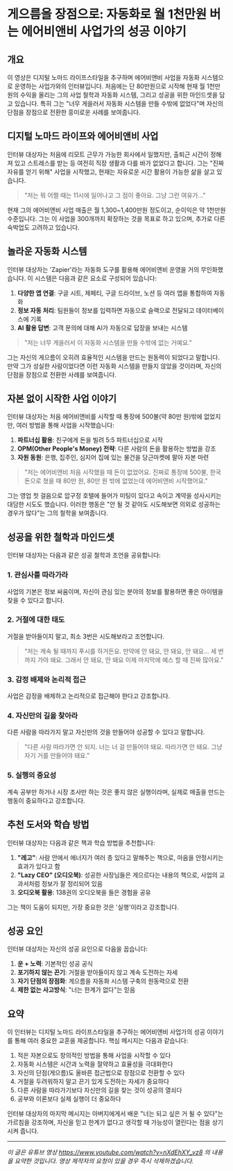 # 게으름을 장점으로: 자동화로 월 1천만원 버는 에어비앤비 사업가의 성공 이야기

## 개요

이 영상은 디지털 노마드 라이프스타일을 추구하며 에어비앤비 사업을 자동화 시스템으로 운영하는 사업가와의 인터뷰입니다. 처음에는 단 80만원으로 시작해 현재 월 1천만원의 수익을 올리는 그의 사업 철학과 자동화 시스템, 그리고 성공을 위한 마인드셋을 담고 있습니다. 특히 그는 "너무 게을러서 자동화 시스템을 만들 수밖에 없었다"며 자신의 단점을 장점으로 전환한 흥미로운 사례를 보여줍니다.

## 디지털 노마드 라이프와 에어비앤비 사업

인터뷰 대상자는 처음에 리모트 근무가 가능한 회사에서 일했지만, 출퇴근 시간이 정해져 있고 스트레스를 받는 등 여전히 직장 생활과 다를 바가 없었다고 합니다. 그는 "진짜 자유를 얻기 위해" 사업을 시작했고, 현재는 자유로운 시간 활용이 가능한 삶을 살고 있습니다.

> "저는 뭐 어쩔 때는 11시에 일어나고 그 점이 좋아요. 그냥 그런 여유가..."

현재 그의 에어비앤비 사업 매출은 월 1,300~1,400만원 정도이고, 순이익은 약 1천만원 수준입니다. 그는 이 사업을 300개까지 확장하는 것을 목표로 하고 있으며, 추가로 다른 숙박업도 고려하고 있습니다.

## 놀라운 자동화 시스템

인터뷰 대상자는 'Zapier'라는 자동화 도구를 활용해 에어비앤비 운영을 거의 무인화했습니다. 이 시스템은 다음과 같은 요소로 구성되어 있습니다:

1. **다양한 앱 연결**: 구글 시트, 제페티, 구글 드라이브, 노션 등 여러 앱을 통합하여 자동화
2. **정보 자동 처리**: 팀원들이 정보를 입력하면 자동으로 슬랙으로 전달되고 데이터베이스에 기록
3. **AI 활용 답변**: 고객 문의에 대해 AI가 자동으로 답장을 보내는 시스템

> "저는 너무 게을러서 이 자동화 시스템을 만들 수밖에 없는 거예요."

그는 자신의 게으름이 오히려 효율적인 시스템을 만드는 원동력이 되었다고 말합니다. 만약 그가 성실한 사람이었다면 이런 자동화 시스템을 만들지 않았을 것이라며, 자신의 단점을 장점으로 전환한 사례를 보여줍니다.

## 자본 없이 시작한 사업 이야기

인터뷰 대상자는 처음 에어비앤비를 시작할 때 통장에 500불(약 80만 원)밖에 없었지만, 여러 방법을 통해 사업을 시작했습니다:

1. **파트너십 활용**: 친구에게 돈을 빌려 5:5 파트너십으로 시작
2. **OPM(Other People's Money) 전략**: 다른 사람의 돈을 활용하는 방법을 강조
3. **자원 동원**: 은행, 집주인, 심지어 집에 있는 물건을 당근마켓에 팔아 자본 마련

> "저는 에어비앤비 처음 시작했을 때 돈이 없었어요. 진짜로 통장에 500불, 한국 돈으로 쳤을 때 80만 원, 80만 원 밖에 없었는데 에어비앤비 시작했어요."

그는 영업 첫 걸음으로 압구정 호텔에 들어가 미팅이 있다고 속이고 계약을 성사시키는 대담한 시도도 했습니다. 이러한 행동은 "안 될 것 같아도 시도해보면 의외로 성공하는 경우가 많다"는 그의 철학을 보여줍니다.

## 성공을 위한 철학과 마인드셋

인터뷰 대상자는 다음과 같은 성공 철학과 조언을 공유합니다:

### 1. 관심사를 따라가라

사업의 기본은 정보 싸움이며, 자신이 관심 있는 분야의 정보를 활용하면 좋은 아이템을 찾을 수 있다고 합니다.

### 2. 거절에 대한 태도

거절을 받아들이지 말고, 최소 3번은 시도해보라고 조언합니다.

> "저는 계속 될 때까지 푸시를 하거든요. 만약에 안 돼요, 안 돼요, 안 돼요... 세 번까지 가야 돼요. 그래서 안 돼요, 안 돼요 이제 마지막에 예스 할 때 진짜 많아요."

### 3. 감정 배제와 논리적 접근

사업은 감정을 배제하고 논리적으로 접근해야 한다고 강조합니다.

### 4. 자신만의 길을 찾아라

다른 사람을 따라가지 말고 자신만의 것을 만들어야 성공할 수 있다고 말합니다.

> "다른 사람 따라가면 안 되지. 너는 너 걸 만들어야 돼요. 따라가면 안 돼요. 그냥 자기 거를 만들어야 돼요."

### 5. 실행의 중요성

계속 공부만 하거나 시장 조사만 하는 것은 좋지 않은 실행이라며, 실제로 매출을 만드는 행동이 중요하다고 강조합니다.

## 추천 도서와 학습 방법

인터뷰 대상자는 다음과 같은 책과 학습 방법을 추천합니다:

1. **"레고"**: 사람 안에서 에너지가 여러 층 있다고 말해주는 책으로, 마음을 안정시키는 효과가 있다고 함
2. **"Lazy CEO" (오디오북)**: 성공한 사장님들은 게으르다는 내용의 책으로, 사업의 교과서처럼 정보가 잘 정리되어 있음
3. **오디오북 활용**: 138권의 오디오북을 들은 경험을 공유

그는 책이 도움이 되지만, 가장 중요한 것은 '실행'이라고 강조합니다.

## 성공 요인

인터뷰 대상자는 자신의 성공 요인으로 다음을 꼽습니다:

1. **운 + 노력**: 기본적인 성공 공식
2. **포기하지 않는 끈기**: 거절을 받아들이지 않고 계속 도전하는 자세
3. **자기 단점의 장점화**: 게으름을 자동화 시스템 구축의 원동력으로 전환
4. **제한 없는 사고방식**: "너는 한계가 없다"는 믿음

## 요약

이 인터뷰는 디지털 노마드 라이프스타일을 추구하는 에어비앤비 사업가의 성공 이야기를 통해 여러 중요한 교훈을 제공합니다. 핵심 메시지는 다음과 같습니다:

1. 적은 자본으로도 창의적인 방법을 통해 사업을 시작할 수 있다
2. 자동화 시스템은 시간과 노력을 절약하고 효율성을 극대화한다
3. 자신의 단점(게으름)도 올바른 접근법으로 장점으로 전환할 수 있다
4. 거절을 두려워하지 말고 끈기 있게 도전하는 자세가 중요하다
5. 다른 사람을 따라가기보다 자신만의 길을 찾는 것이 성공의 열쇠다
6. 공부와 이론보다 실제 실행이 더 중요하다

인터뷰 대상자의 마지막 메시지는 아버지에게서 배운 "너는 되고 싶은 거 될 수 있다"는 가르침을 강조하며, 자신을 믿고 한계가 없다고 생각할 때 가능성이 열린다는 점을 상기시켜 줍니다.

---

_이 글은 유튜브 영상 https://www.youtube.com/watch?v=nXdEhXY_vz8 의 내용을 요약한 것입니다. 영상 제작자의 요청이 있을 경우 즉시 삭제하겠습니다._
